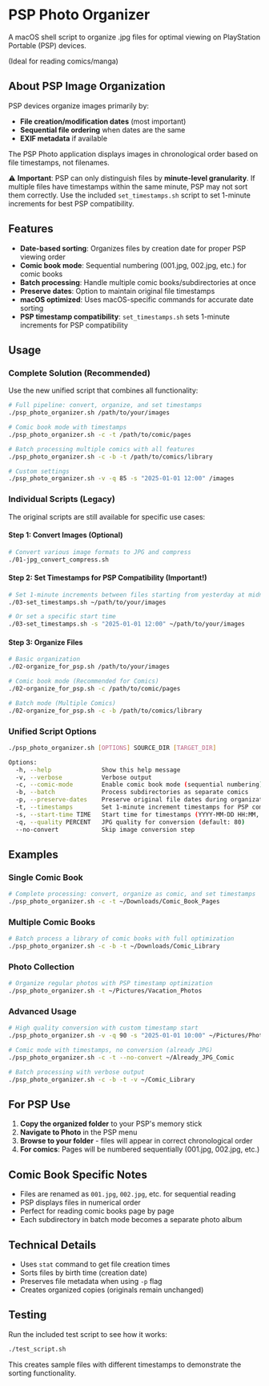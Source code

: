 # PSP Photo Organizer

A macOS shell script to organize .jpg files for optimal viewing on PlayStation Portable (PSP) devices.

(Ideal for reading comics/manga)

## About PSP Image Organization

PSP devices organize images primarily by:
- **File creation/modification dates** (most important)
- **Sequential file ordering** when dates are the same
- **EXIF metadata** if available

The PSP Photo application displays images in chronological order based on file timestamps, not filenames.

⚠️ **Important**: PSP can only distinguish files by **minute-level granularity**. If multiple files have timestamps within the same minute, PSP may not sort them correctly. Use the included `set_timestamps.sh` script to set 1-minute increments for best PSP compatibility.

## Features

- **Date-based sorting**: Organizes files by creation date for proper PSP viewing order
- **Comic book mode**: Sequential numbering (001.jpg, 002.jpg, etc.) for comic books
- **Batch processing**: Handle multiple comic books/subdirectories at once
- **Preserve dates**: Option to maintain original file timestamps
- **macOS optimized**: Uses macOS-specific commands for accurate date sorting
- **PSP timestamp compatibility**: `set_timestamps.sh` sets 1-minute increments for PSP compatibility

## Usage

### Complete Solution (Recommended)
Use the new unified script that combines all functionality:

```bash
# Full pipeline: convert, organize, and set timestamps
./psp_photo_organizer.sh /path/to/your/images

# Comic book mode with timestamps
./psp_photo_organizer.sh -c -t /path/to/comic/pages

# Batch processing multiple comics with all features
./psp_photo_organizer.sh -c -b -t /path/to/comics/library

# Custom settings
./psp_photo_organizer.sh -v -q 85 -s "2025-01-01 12:00" /images
```

### Individual Scripts (Legacy)
The original scripts are still available for specific use cases:

#### Step 1: Convert Images (Optional)
```bash
# Convert various image formats to JPG and compress
./01-jpg_convert_compress.sh
```

#### Step 2: Set Timestamps for PSP Compatibility (Important!)
```bash
# Set 1-minute increments between files starting from yesterday at midnight
./03-set_timestamps.sh ~/path/to/your/images

# Or set a specific start time
./03-set_timestamps.sh -s "2025-01-01 12:00" ~/path/to/your/images
```

#### Step 3: Organize Files
```bash
# Basic organization
./02-organize_for_psp.sh /path/to/your/images

# Comic book mode (Recommended for Comics)
./02-organize_for_psp.sh -c /path/to/comic/pages

# Batch mode (Multiple Comics)
./02-organize_for_psp.sh -c -b /path/to/comics/library
```

### Unified Script Options
```bash
./psp_photo_organizer.sh [OPTIONS] SOURCE_DIR [TARGET_DIR]

Options:
  -h, --help              Show this help message
  -v, --verbose           Verbose output
  -c, --comic-mode        Enable comic book mode (sequential numbering)
  -b, --batch             Process subdirectories as separate comics
  -p, --preserve-dates    Preserve original file dates during organization
  -t, --timestamps        Set 1-minute increment timestamps for PSP compatibility
  -s, --start-time TIME   Start time for timestamps (YYYY-MM-DD HH:MM, defaults to yesterday midnight)
  -q, --quality PERCENT   JPG quality for conversion (default: 80)
  --no-convert            Skip image conversion step
```

## Examples

### Single Comic Book
```bash
# Complete processing: convert, organize as comic, and set timestamps
./psp_photo_organizer.sh -c -t ~/Downloads/Comic_Book_Pages
```

### Multiple Comic Books
```bash
# Batch process a library of comic books with full optimization
./psp_photo_organizer.sh -c -b -t ~/Downloads/Comic_Library
```

### Photo Collection
```bash
# Organize regular photos with PSP timestamp optimization
./psp_photo_organizer.sh -t ~/Pictures/Vacation_Photos
```

### Advanced Usage
```bash
# High quality conversion with custom timestamp start
./psp_photo_organizer.sh -v -q 90 -s "2025-01-01 10:00" ~/Pictures/Photos

# Comic mode with timestamps, no conversion (already JPG)
./psp_photo_organizer.sh -c -t --no-convert ~/Already_JPG_Comic

# Batch processing with verbose output
./psp_photo_organizer.sh -c -b -t -v ~/Comic_Library
```

## For PSP Use

1. **Copy the organized folder** to your PSP's memory stick
2. **Navigate to Photo** in the PSP menu
3. **Browse to your folder** - files will appear in correct chronological order
4. **For comics**: Pages will be numbered sequentially (001.jpg, 002.jpg, etc.)

## Comic Book Specific Notes

- Files are renamed as `001.jpg`, `002.jpg`, etc. for sequential reading
- PSP displays files in numerical order
- Perfect for reading comic books page by page
- Each subdirectory in batch mode becomes a separate photo album

## Technical Details

- Uses `stat` command to get file creation times
- Sorts files by birth time (creation date)
- Preserves file metadata when using `-p` flag
- Creates organized copies (originals remain unchanged)

## Testing

Run the included test script to see how it works:
```bash
./test_script.sh
```

This creates sample files with different timestamps to demonstrate the sorting functionality.
